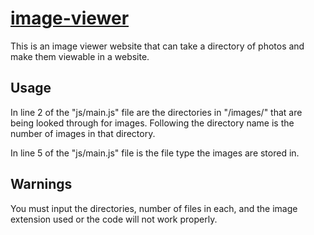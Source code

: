 # <a href="https://rawgit.com/ipugh/image-viewer/master/images.html" target="_blank">image-viewer</a>

This is an image viewer website that can take a directory of photos and make them viewable in a website.

## Usage
In line 2 of the "js/main.js" file are the directories in "/images/" that are being looked through for images.
Following the directory name is the number of images in that directory.

In line 5 of the "js/main.js" file is the file type the images are stored in.

## Warnings
You must input the directories, number of files in each, and the image extension used or the code will not work properly.
